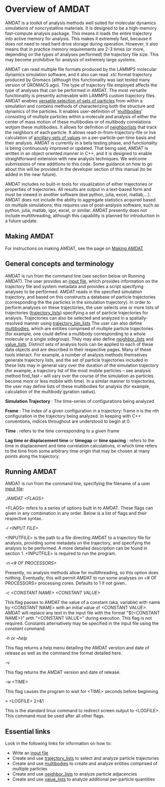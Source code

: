 <h1>Overview of AMDAT</h1>

AMDAT is a toolkit of analysis methods well suited for molecular dynamics simulations of noncrystalline materials. It is designed to be a high-memory fast-compute analysis package. This means it loads the entire trajectory into active memory for analysis. This makes it extremely fast, because it does not need to read hard drive storage during operation. However, it also means that in practice memory requirements are 2-3 times (or more, depending on the types of analyses performed) the trajectory file size. This may become prohibitive for analysis of extremely large systems.

AMDAT can read multiple file formats produced by the LAMMPS molecular dynamics simulation software, and it also can read .xtc format trajectory produced by Gromacs (although this functionality was last tested many version of GROMACS ago). The type of trajectory file employed affects the type of analyses that can be performed in AMDAT. The most versatile functionality is presently achievable with LAMMPS custom trajectory files. AMDAT enables [versatile selection of sets of particles](trajectory_lists.md) from within a simulation and contains methods of characterizing both the structure and dynamics of the particles. It enables user-definition of '[multibodies](multibodies.md)' consisting of multiple particles within a molecule and analysis of either the center of mass motion of these multibodies or of multibody correlations wotjom these multibodies. It allows for definition of [neighborlists](neighborlist.md) that track the neighbors of each particle. It allows read-in-from-trajectory-file or live calculation of [ancillary sets of values](value_list.md) on a per-particle-per-time basis and their analysis. AMDAT is currently in a beta testing phase, and functionality is being continuously improved or updated. That being said, AMDAT is written in an object oriented manner in C++, and it is designed to enable straightforward extension with new analysis techniques. We welcome submissions of new additions to this code. Some guidance on how to go about this will be provided in the developer section of this manual (to be added in the near future).

AMDAT includes no built-in tools for visualization of either trajectories or properties of trajectories. All results are output in a text-based form and must be viewed in another software (exe python, julia, excel, matlab,...). AMDAT does not include the ability to aggregate statistics acquired based on multiple simulations; this requires use of post-analysis software, such as python, julia, matlab, igor, excel, or similar. AMDAT presently does not include multithreading, although this capability is planned for introduction in a future update.

<h2>Making AMDAT</h2>

For instructions on making AMDAT, see the page on [Making AMDAT](making_amdat.md)

<h2>General concepts and terminology</h2>

AMDAT is run from the command line (see section below on Running AMDAT). The user provides an [input file](input_file.md), which provides information on the trajectory file and system metadata and provides a script specifying analyses to be performed. AMDAT reads in the specified simulation trajectory, and based on this constructs a database of particle trajectories (corresponding the the particles in the simulation trajectory). In order to perform analyses on these trajectories, the user selects one or more lists of trajectories ([trajectory_lists](trajectory_lists.md)) specifying a set of particle trajectories for analysis. Trajectories can also be selected and analyzed in a spatially-resolved manner using [trajectory_bin_lists](trajectory_bin_list.md) The user can also define [multibodies](multibodies.md), which are entities comprised of multiple particle trajectories (for example, one could define a multibody corresponding to a whole molecule or a single sidegroup). They may also define [neighbor_lists](neighbor_list.md) and [value_lists](value_list.md). Distinct sets of analysis tools can be applied to each of these data objects and are described in their respective pages. Many of these tools interact. For example, a number of analysis methods themselves generate trajectory lists, and the set of particle trajectories included in these lists may in general vary over the duration of the simulation trajectory (for example, a trajectory list of the most mobile particles – see analysis method find\_fast – will vary over the course of the simulation as particles become more or less mobile with time).  In a similar manner to trajectories, the user may define lists of these multibodies for analysis (for example, calculation of the multibody gyration radius).

**Simulation Trajectory** : The time-series of configurations being analyzed

**Frame** : The index of a given configuration in a trajectory: frame n is the nth configuration in the trajectory being analyzed. In keeping with C++ conventions, indices throughout are understood to begin at 0.

**Time** : refers to the time corresponding to a given frame

**Lag time or displacement time** or **timegap** or **time spacing** : refers to the time in displacement and time correlation calculations, in which time refers to the time from some arbitrary time origin that may be chosen at many points along the trajectory.

<h2>Running AMDAT</h2>

AMDAT is run from the command line, specifying the filename of a user [input file](input_file.md):

_./AMDAT \<FLAGS\>_

\<FLAGS\> refers to a series of options built in to AMDAT. These flags can given in any combination in any order. Below is a list of flags and their respective syntax.

_-i \<INPUT FILE\>_

\<INPUTFILE\> is the path to a file directing AMDAT to a trajectory file for analysis, providing some metadata on the trajectory, and specifying the analysis to be performed. A more detailed description can be found in section 1. \<INPUTFILE\> is required to run the program.

_-n \<# OF PROCESSORS\>_

Presently, no analysis methods allow for multithreading, so this option does nothing. Eventually, this will permit AMDAT to run some analyses on \<# OF PROCESSORS\> processing cores. Defaults to 1 if not given..

_-c \<CONSTANT NAME\> \<CONSTANT VALUE\>_

This flag passes to AMDAT the value of a constant (aka, variable) with name by \<CONSTANT NAME\> with an initial value of \<CONSTANT VALUE\>. AMDAT will replace any text in the input file with the format "${\<CONSTANT NAME\>}" with "\<CONSTANT VALUE\>" during execution. This flag is not required. Constants alternatively may be specified in the input file using the _constant_ command.

_-h or –help_

This flag returns a help menu detailing the AMDAT verstion and date of release as well as the command line format detailed here.

-v

This flag returns the AMDAT version and date of release.

-w \<TIME\>

This flag causes the program to wait for \<TIME\> seconds before beginning.

\> \<LOGFILE\> 2\>&1

This is the standard linux command to redirect screen output to \<LOGFILE\>. This command must be used after all other flags.


<h2>Essential links</h2>

Look in the following links for information on how to:
* Write an [input file](input_file.md)
* Create and use [trajectory_lists](trajectory_lists.md) to select and analyze particle trajectories
* Create and use [multibodies](multibodies.md) to create and analyze entities comprised of multiple particles
* Create and use [neighbor_lists](neighbor_list.md) to analyze particle adjacencies
* Create and use [value_lists](value_list.md) to analyze additional per-particle quantities


